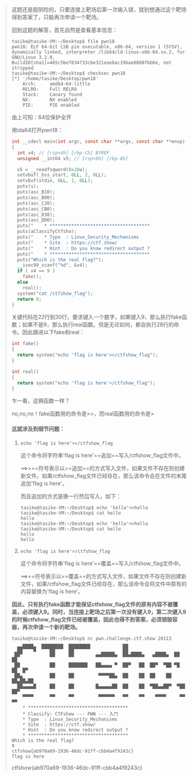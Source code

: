 > 这题还是挺阴险的，只要连接上靶场后第一次输入错，就别想通过这个靶场得到答案了，只能再次申请一个靶场。
>
> 回到这题的解答，首先自然是查看基本信息：
> ```
> tasike@tasike-VM:~/Desktop$ file pwn18
> pwn18: ELF 64-bit LSB pie executable, x86-64, version 1 (SYSV), dynamically linked, interpreter /lib64/ld-linux-x86-64.so.2, for GNU/Linux 3.2.0, BuildID[sha1]=465c5bef834733cbe321eaebac19bae8888fbb6e, not stripped
> tasike@tasike-VM:~/Desktop$ checksec pwn18
> [*] '/home/tasike/Desktop/pwn18'
>     Arch:     amd64-64-little
>     RELRO:    Full RELRO
>     Stack:    Canary found
>     NX:       NX enabled
>     PIE:      PIE enabled
> ```
>
> 由上可知：64位保护全开
>
> 用ida64打开pwn18：
> ```c
> int __cdecl main(int argc, const char **argv, const char **envp)
> {
>   int v4; // [rsp+4h] [rbp-Ch] BYREF
>   unsigned __int64 v5; // [rsp+8h] [rbp-8h]
> 
>   v5 = __readfsqword(0x28u);
>   setvbuf(_bss_start, 0LL, 2, 0LL);
>   setvbuf(stdin, 0LL, 1, 0LL);
>   puts(s);
>   puts(asc_B10);
>   puts(asc_B90);
>   puts(asc_C20);
>   puts(asc_CB0);
>   puts(asc_D38);
>   puts(asc_DD0);
>   puts("    * *************************************                           ");
>   puts(aClassifyCtfsho);
>   puts("    * Type  : Linux_Security_Mechanisms                               ");
>   puts("    * Site  : https://ctf.show/                                       ");
>   puts("    * Hint  : Do you know redirect output ?                           ");
>   puts("    * *************************************                           ");
>   puts("Which is the real flag?");
>   __isoc99_scanf("%d", &v4);
>   if ( v4 == 9 )
>     fake();
>   else
>     real();
>   system("cat /ctfshow_flag");
>   return 0;
> }
> ```
>
> 关键代码在22行到30行，要求键入一个数字，如果键入9，那么执行fake函数；如果不是9，那么执行real函数。但是无论如何，都会执行28行的命令。因此跟进以下fake和real：
> ```c
> int fake()
> {
>   return system("echo 'flag is here'>>/ctfshow_flag");
> }
> ```
>
> ```c
> int real()
> {
>   return system("echo 'flag is here'>/ctfshow_flag");
> }
> ```
>
> 乍一看，这俩函数一样？
>
> no,no,no！fake函数用的命令是>>，而real函数用的命令是>
>
> #### 这就涉及到细节问题：
>
> 1. ```
>    echo 'flag is here'>>/ctfshow_flag
>    ```
>
>    这个命令将字符串'flag is here'==追加==写入/ctfshow_flag文件中。
>
>    ==>>==符号表示以==追加==的方式写入文件，如果文件不存在则创建新文件。如果/ctfshow_flag文件已经存在，那么该命令会在文件的末尾追加'flag is here'。
>
>    而且追加的方式是换一行然后写入，如下：
>
>    ```
>    tasike@tasike-VM:~/Desktop$ echo 'hello'>>hello
>    tasike@tasike-VM:~/Desktop$ cat hello
>    hello
>    tasike@tasike-VM:~/Desktop$ echo 'hello'>>hello
>    tasike@tasike-VM:~/Desktop$ cat hello
>    hello
>    hello
>    ```
>
> 2. ```
>    echo 'flag is here'>/ctfshow_flag
>    ```
>
>    这个命令将字符串'flag is here'==覆盖==写入/ctfshow_flag文件中。
>
>    ==>==符号表示以==覆盖==的方式写入文件，如果文件不存在则创建新文件，如果/ctfshow_flag文件已经存在，那么该命令会将文件中原有的内容替换为'flag is here'。
>
> **因此，只有执行fake函数才能保证ctfshow_flag文件的原有内容不被覆盖，必须键入9。同时，当连接上靶场之后第一次没有键入9，第二次键入9的时候ctfshow_flag文件已经被覆盖，因此也得不到答案，必须销毁容器，再次申请一个新的靶场。**
>
> ```
> tasike@tasike-VM:~/Desktop$ nc pwn.challenge.ctf.show 28113
>     ▄▄▄▄   ▄▄▄▄▄▄▄▄  ▄▄▄▄▄▄▄▄            ▄▄                           
>   ██▀▀▀▀█  ▀▀▀██▀▀▀  ██▀▀▀▀▀▀            ██                           
>  ██▀          ██     ██        ▄▄█████▄  ██▄████▄   ▄████▄  ██      ██
>  ██           ██     ███████   ██▄▄▄▄ ▀  ██▀   ██  ██▀  ▀██ ▀█  ██  █▀
>  ██▄          ██     ██         ▀▀▀▀██▄  ██    ██  ██    ██  ██▄██▄██ 
>   ██▄▄▄▄█     ██     ██        █▄▄▄▄▄██  ██    ██  ▀██▄▄██▀  ▀██  ██▀ 
>     ▀▀▀▀      ▀▀     ▀▀         ▀▀▀▀▀▀   ▀▀    ▀▀    ▀▀▀▀     ▀▀  ▀▀  
>     * *************************************                           
>     * Classify: CTFshow --- PWN --- 入门                              
>     * Type  : Linux_Security_Mechanisms                               
>     * Site  : https://ctf.show/                                       
>     * Hint  : Do you know redirect output ?                           
>     * *************************************                           
> Which is the real flag?
> 9
> ctfshow{ab970a69-1936-46dc-91ff-cbb4a4f9243c}
> flag is here
> ```
>
> ctfshow{ab970a69-1936-46dc-91ff-cbb4a4f9243c}